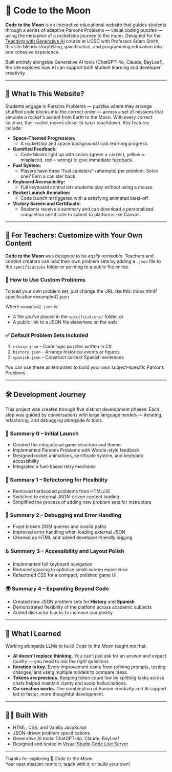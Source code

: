 # 🚀 Code to the Moon

**Code to the Moon** is an interactive educational website that guides students through a series of adaptive Parsons Problems — visual coding puzzles — using the metaphor of a rocketship journey to the moon. Designed for the [Teaching with Generative AI](https://www.ucsc.edu) course at UCSC with Professor Adam Smith, this site blends storytelling, gamification, and programming education into one cohesive experience.

Built entirely alongside Generative AI tools (ChatGPT-4o, Claude, BayLeaf), the site explores how AI can support both student learning and developer creativity.

---

## 🌌 What Is This Website?

Students engage in Parsons Problems — puzzles where they arrange shuffled code blocks into the correct order — across a set of missions that simulate a rocket's ascent from Earth to the Moon. With every correct solution, their rocket moves closer to lunar touchdown. Key features include:

- **Space-Themed Progression:** 
  - A rocketship and space background track learning progress.
- **Gamified Feedback:**
  - Code blocks light up with colors (green = correct, yellow = misplaced, red = wrong) to give immediate feedback.
- **Fuel System:**
  - Players have three "fuel canisters" (attempts) per problem. Solve one? Earn a canister back.
- **Keyboard Accessibility:**
  - Full keyboard control lets students play without using a mouse.
- **Rocket Launch Animation:**
  - Code launch is triggered with a satisfying animated blast-off.
- **Victory Screen and Certificate:**
  - Students receive a summary and can download a personalized completion certificate to submit to platforms like Canvas.

---

## 🧠 For Teachers: Customize with Your Own Content

**Code to the Moon** was designed to be *easily remixable*. Teachers and content creators can load their own problem sets by adding a `.json` file to the `specifications` folder or pointing to a public file online.

### 🔧 How to Use Custom Problems

To load your own problem set, just change the URL like this: index.html?specification=example42.json


Where `example42.json` is:
- A file you’ve placed in the `specifications/` folder, or
- A public link to a JSON file elsewhere on the web

### ✅ Default Problem Sets Included

1. `csharp.json` – Code logic puzzles written in C#
2. `history.json` – Arrange historical events or figures
3. `spanish.json` – Construct correct Spanish sentences

You can use these as templates to build your own subject-specific Parsons Problems.

---

## 🛠 Development Journey

This project was created through five distinct development phases. Each step was guided by conversations with large language models — iterating, refactoring, and debugging alongside AI tools.

### 📘 Summary 0 – Initial Launch

- Created the educational game structure and theme
- Implemented Parsons Problems with Wordle-style feedback
- Designed rocket animations, certificate system, and keyboard accessibility
- Integrated a fuel-based retry mechanic

### 🔄 Summary 1 – Refactoring for Flexibility

- Removed hardcoded problems from HTML/JS
- Switched to external JSON-driven content loading
- Simplified the process of adding new problem sets for instructors

### 🧪 Summary 2 – Debugging and Error Handling

- Fixed broken DOM queries and invalid paths
- Improved error handling when loading external JSON
- Cleaned up HTML and added developer-friendly logging

### ♿ Summary 3 – Accessibility and Layout Polish

- Implemented full keyboard navigation
- Reduced spacing to optimize small-screen experience
- Refactored CSS for a compact, polished game UI

### 🌍 Summary 4 – Expanding Beyond Code

- Created new JSON problem sets for **History** and **Spanish**
- Demonstrated flexibility of the platform across academic subjects
- Added distractor blocks to increase complexity

---

## 💬 What I Learned

Working alongside LLMs to build *Code to the Moon* taught me that:

- **AI doesn’t replace thinking.** You can’t just ask for an answer and expect quality — you need to ask the *right* questions.
- **Iteration is key.** Every improvement came from refining prompts, testing changes, and using multiple models to compare ideas.
- **Tokens are precious.** Keeping token count low by splitting tasks across chats helped maintain clarity and avoid hallucinations.
- **Co-creation works.** The combination of human creativity and AI support led to faster, more thoughtful development.

---

## 👨‍💻 Built With

- HTML, CSS, and Vanilla JavaScript
- JSON-driven problem specifications
- Generative AI tools: ChatGPT-4o, Claude, BayLeaf
- Designed and tested in [Visual Studio Code Live Server](https://marketplace.visualstudio.com/items?itemName=ritwickdey.LiveServer)

---

Thanks for exploring 🚀 *Code to the Moon*.  
Your next mission: remix it, teach with it, or build your own!



